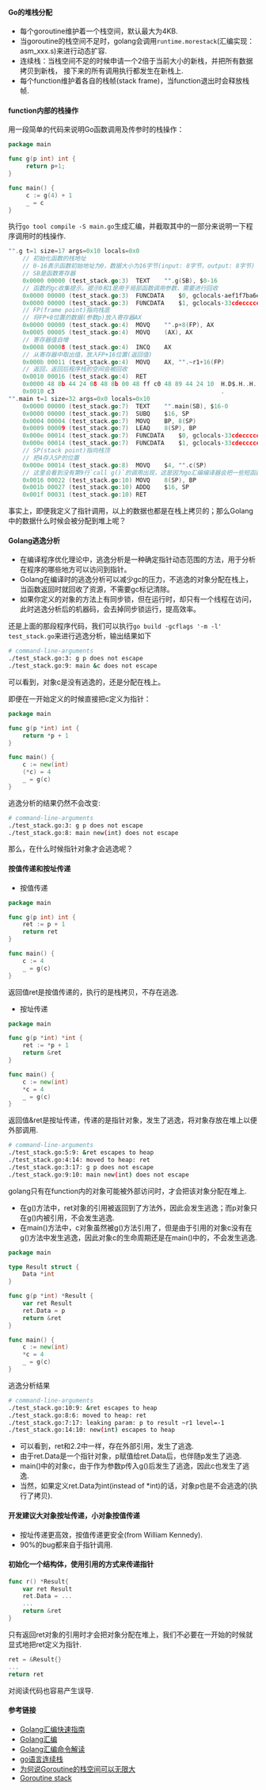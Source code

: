 #### Go的堆栈分配

* 每个goroutine维护着一个栈空间，默认最大为4KB.
* 当goroutine的栈空间不足时，golang会调用`runtime.morestack`(汇编实现：asm_xxx.s)来进行动态扩容.
* 连续栈：当栈空间不足的时候申请一个2倍于当前大小的新栈，并把所有数据拷贝到新栈， 接下来的所有调用执行都发生在新栈上.
* 每个function维护着各自的栈帧(stack frame)，当function退出时会释放栈帧.

#### function内部的栈操作

用一段简单的代码来说明Go函数调用及传参时的栈操作：

```go
package main

func g(p int) int {
     return p+1;
}

func main() {
     c := g(4) + 1
     _ = c
}
```
	
执行`go tool compile -S main.go`生成汇编，并截取其中的一部分来说明一下程序调用时的栈操作.

``` go
"".g t=1 size=17 args=0x10 locals=0x0
    // 初始化函数的栈地址
    // 0-16表示函数初始地址为0，数据大小为16字节(input: 8字节，output: 8字节)
    // SB是函数寄存器
    0x0000 00000 (test_stack.go:3)  TEXT    "".g(SB), $0-16
    // 函数的gc收集提示。提示0和1是用于局部函数调用参数，需要进行回收
    0x0000 00000 (test_stack.go:3)  FUNCDATA    $0, gclocals·aef1f7ba6e2630c93a51843d99f5a28a(SB)
    0x0000 00000 (test_stack.go:3)  FUNCDATA    $1, gclocals·33cdeccccebe80329f1fdbee7f5874cb(SB)
    // FP(frame point)指向栈底
    // 将FP+8位置的数据(参数p)放入寄存器AX
    0x0000 00000 (test_stack.go:4)  MOVQ    "".p+8(FP), AX
    0x0005 00005 (test_stack.go:4)  MOVQ    (AX), AX
    // 寄存器值自增
    0x0008 00008 (test_stack.go:4)  INCQ    AX
    // 从寄存器中取出值，放入FP+16位置(返回值)
    0x000b 00011 (test_stack.go:4)  MOVQ    AX, "".~r1+16(FP)
    // 返回，返回后程序栈的空间会被回收
    0x0010 00016 (test_stack.go:4)  RET
    0x0000 48 8b 44 24 08 48 8b 00 48 ff c0 48 89 44 24 10  H.D$.H..H..H.D$.
    0x0010 c3                                               .
"".main t=1 size=32 args=0x0 locals=0x10
    0x0000 00000 (test_stack.go:7)  TEXT    "".main(SB), $16-0
    0x0000 00000 (test_stack.go:7)  SUBQ    $16, SP
    0x0004 00004 (test_stack.go:7)  MOVQ    BP, 8(SP)
    0x0009 00009 (test_stack.go:7)  LEAQ    8(SP), BP
    0x000e 00014 (test_stack.go:7)  FUNCDATA    $0, gclocals·33cdeccccebe80329f1fdbee7f5874cb(SB)
    0x000e 00014 (test_stack.go:7)  FUNCDATA    $1, gclocals·33cdeccccebe80329f1fdbee7f5874cb(SB)
    // SP(stack point)指向栈顶
    // 把4存入SP的位置
    0x000e 00014 (test_stack.go:8)  MOVQ    $4, "".c(SP)
    // 这里会看到没有第9行`call g()`的调用出现，这是因为go汇编编译器会把一些短函数变成内嵌函数，减少函数调用
    0x0016 00022 (test_stack.go:10) MOVQ    8(SP), BP
    0x001b 00027 (test_stack.go:10) ADDQ    $16, SP
    0x001f 00031 (test_stack.go:10) RET
```
事实上，即便我定义了指针调用，以上的数据也都是在栈上拷贝的；那么Golang中的数据什么时候会被分配到堆上呢？

#### Golang逃逸分析

* 在编译程序优化理论中，逃逸分析是一种确定指针动态范围的方法，用于分析在程序的哪些地方可以访问到指针。
* Golang在编译时的逃逸分析可以减少gc的压力，不逃逸的对象分配在栈上，当函数返回时就回收了资源，不需要gc标记清除。
* 如果你定义的对象的方法上有同步锁，但在运行时，却只有一个线程在访问，此时逃逸分析后的机器码，会去掉同步锁运行，提高效率。


还是上面的那段程序代码，我们可以执行`go build -gcflags '-m -l' test_stack.go`来进行逃逸分析，输出结果如下

```bash
# command-line-arguments
./test_stack.go:3: g p does not escape
./test_stack.go:9: main &c does not escape
```
可以看到，对象c是没有逃逸的，还是分配在栈上。

即便在一开始定义的时候直接把c定义为指针：

```go
package main

func g(p *int) int {
	return *p + 1
}

func main() {
	c := new(int)
	(*c) = 4
	_ = g(c)
}
```
逃逸分析的结果仍然不会改变:
```bash
# command-line-arguments
./test_stack.go:3: g p does not escape
./test_stack.go:8: main new(int) does not escape
```

那么，在什么时候指针对象才会逃逸呢？

#### 按值传递和按址传递

* 按值传递

```go
package main

func g(p int) int {
	ret := p + 1
	return ret
}

func main() {
	c := 4
	_ = g(c)
}
```

返回值ret是按值传递的，执行的是栈拷贝，不存在逃逸.

* 按址传递

```go
package main

func g(p *int) *int {
	ret := *p + 1
	return &ret
}

func main() {
	c := new(int)
	*c = 4
	_ = g(c)
}
```

返回值&ret是按址传递，传递的是指针对象，发生了逃逸，将对象存放在堆上以便外部调用.

```bash
# command-line-arguments
./test_stack.go:5:9: &ret escapes to heap
./test_stack.go:4:14: moved to heap: ret
./test_stack.go:3:17: g p does not escape
./test_stack.go:9:10: main new(int) does not escape
```

golang只有在function内的对象可能被外部访问时，才会把该对象分配在堆上.

* 在g()方法中，ret对象的引用被返回到了方法外，因此会发生逃逸；而p对象只在g()内被引用，不会发生逃逸.
* 在main()方法中，c对象虽然被g()方法引用了，但是由于引用的对象c没有在g()方法中发生逃逸，因此对象c的生命周期还是在main()中的，不会发生逃逸.


```go
package main

type Result struct {
	Data *int
}

func g(p *int) *Result {
	var ret Result
	ret.Data = p
	return &ret
}

func main() {
	c := new(int)
	*c = 4
	_ = g(c)
}
```

 逃逸分析结果

```bash
# command-line-arguments
./test_stack.go:10:9: &ret escapes to heap
./test_stack.go:8:6: moved to heap: ret
./test_stack.go:7:17: leaking param: p to result ~r1 level=-1
./test_stack.go:14:10: new(int) escapes to heap
```

* 可以看到，ret和2.2中一样，存在外部引用，发生了逃逸.
* 由于ret.Data是一个指针对象，p赋值给ret.Data后，也伴随p发生了逃逸.
* main()中的对象c，由于作为参数p传入g()后发生了逃逸，因此c也发生了逃逸.
* 当然，如果定义ret.Data为int(instead of *int)的话，对象p也是不会逃逸的(执行了拷贝).


#### 开发建议大对象按址传递，小对象按值传递

* 按址传递更高效，按值传递更安全(from William Kennedy).
* 90%的bug都来自于指针调用.

#### 初始化一个结构体，使用引用的方式来传递指针

```go
func r() *Result{
	var ret Result
	ret.Data = ...
	...
	return &ret
}
```

只有返回ret对象的引用时才会把对象分配在堆上，我们不必要在一开始的时候就显式地把ret定义为指针.

```go
ret = &Result{}
...
return ret
```
对阅读代码也容易产生误导.

#### 参考链接
* [Golang汇编快速指南](http://blog.rootk.com/post/golang-asm.html)
* [Golang汇编](https://lrita.github.io/2017/12/12/golang-asm/#how)
* [Golang汇编命令解读](http://www.cnblogs.com/yjf512/p/6132868.html)
* [go语言连续栈](https://tiancaiamao.gitbooks.io/go-internals/content/zh/03.5.html)
* [为何说Goroutine的栈空间可以无限大](http://blog.xiayf.cn/2014/01/17/goroutine-stack-infinite/)
* [Goroutine stack](https://studygolang.com/articles/10597)
